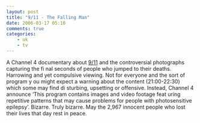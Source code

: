 ```yaml
---
layout: post
title: "9/11 - The Falling Man"
date: 2006-03-17 05:10
comments: true
categories:
    - uk
    - tv
---
```

A Channel 4 documentary about [9/11][] and the controversial photographs
capturing the fi nal seconds of people who jumped to their deaths.
Harrowing and yet compulsive viewing. Not for everyone and the sort of
program y ou might expect a warning about the content (21:00-22:30)
which some may find di sturbing, upsetting or offensive. Instead,
Channel 4 announce ‘This program contains images and video footage feat
uring repetitive patterns that may cause problems for people with
photosensitive epilepsy’. Bizarre. Truly bizarre. May the 2,967 innocent
people who lost their lives that day rest in peace.

  [9/11]: http://www.timesonline.co.uk/article/0,,2%0A092-2069640,00.html
